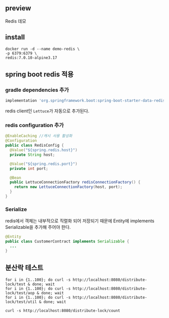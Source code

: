 ## preview

Redis 데모

## install

```shell
docker run -d --name demo-redis \
-p 6379:6379 \
redis:7.0.10-alpine3.17 
```

## spring boot redis 적용

### gradle dependencies 추가

```gradle
implementation 'org.springframework.boot:spring-boot-starter-data-redis'
```
redis client인 `Lettuce`가 자동으로 추가된다.

### redis configuration 추가

```java
@EnableCaching //캐시 사용 활성화
@Configuration
public class RedisConfig {
  @Value("${spring.redis.host}")
  private String host;

  @Value("${spring.redis.port}")
  private int port;

  @Bean
  public LettuceConnectionFactory redisConnectionFactory() {
    return new LettuceConnectionFactory(host, port);
  }
}
```

### Serialize
redis에서 객체는 내부적으로 직렬화 되어 저장되기 때문에 Entity에 implements Serializable을 추가해 주어야 한다.

```java
@Entity
public class CustomerContract implements Serializable {
  ...
}
```

## 분산락 테스트


```shell
for i in {1..100}; do curl -s http://localhost:8080/distribute-lock/test & done; wait
for i in {1..100}; do curl -s http://localhost:8080/distribute-lock/test/aop & done; wait
for i in {1..100}; do curl -s http://localhost:8080/distribute-lock/test/util & done; wait
```

```shell
curl -s http://localhost:8080/distribute-lock/count
```